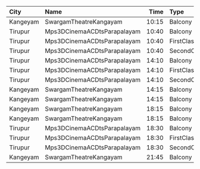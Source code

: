 | City     | Name                        |  Time | Type        | Price | Capacity | Booked |
| :------- | :-------------------------- | ----: | :---------- | ----: | -------: | -----: |
| Kangeyam | SwargamTheatreKangayam      | 10:15 | Balcony     |  100₹ |      121 |      0 |
| Tirupur  | Mps3DCinemaACDtsParapalayam | 10:40 | Balcony     |  120₹ |      175 |    175 |
| Tirupur  | Mps3DCinemaACDtsParapalayam | 10:40 | FirstClass  |  100₹ |      333 |    295 |
| Tirupur  | Mps3DCinemaACDtsParapalayam | 10:40 | SecondClass |   80₹ |      224 |    180 |
| Tirupur  | Mps3DCinemaACDtsParapalayam | 14:10 | Balcony     |  120₹ |      175 |    175 |
| Tirupur  | Mps3DCinemaACDtsParapalayam | 14:10 | FirstClass  |  100₹ |      333 |    295 |
| Tirupur  | Mps3DCinemaACDtsParapalayam | 14:10 | SecondClass |   80₹ |      224 |    180 |
| Kangeyam | SwargamTheatreKangayam      | 14:15 | Balcony     |  100₹ |      121 |      0 |
| Kangeyam | SwargamTheatreKangayam      | 14:15 | Balcony     |  100₹ |      121 |      0 |
| Kangeyam | SwargamTheatreKangayam      | 18:15 | Balcony     |  100₹ |      121 |      0 |
| Kangeyam | SwargamTheatreKangayam      | 18:15 | Balcony     |  100₹ |      121 |      0 |
| Tirupur  | Mps3DCinemaACDtsParapalayam | 18:30 | Balcony     |  120₹ |      175 |    175 |
| Tirupur  | Mps3DCinemaACDtsParapalayam | 18:30 | FirstClass  |  100₹ |      333 |    295 |
| Tirupur  | Mps3DCinemaACDtsParapalayam | 18:30 | SecondClass |   80₹ |      224 |    180 |
| Kangeyam | SwargamTheatreKangayam      | 21:45 | Balcony     |  100₹ |      121 |      0 |